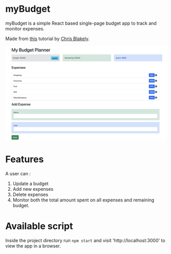 # myBudget

myBudget is a simple React based single-page budget app to track and monitor expenses. 

Made from [this](https://www.youtube.com/watch?v=aeYxBd1it7I) tutorial by [Chris Blakely](https://www.youtube.com/channel/UC-Zcse8tC53G34Uo4kzLeAg). 

!['myBudget'](https://github.com/akshathakulkarni/React_budget_app/blob/main/docs/myBudget.png?raw=true)

# Features

A user can : 
1. Update a budget
2. Add new expenses
3. Delete expenses
4. Monitor both the total amount spent on all expenses and remaining budget. 

# Available script

Inside the project directory run `npm start` and visit 'http://localhost:3000' to view the app in a browser.
